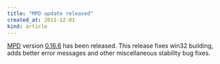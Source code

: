 ```yaml
---
title: "MPD update released"
created_at: 2011-12-01
kind: article
---
```


[MPD](/download.html) version [0.16.6](/download/mpd/0.16/mpd-0.16.6.tar.gz) has been released. This release fixes win32 building, adds better error messages and other miscellaneous stability bug fixes.

